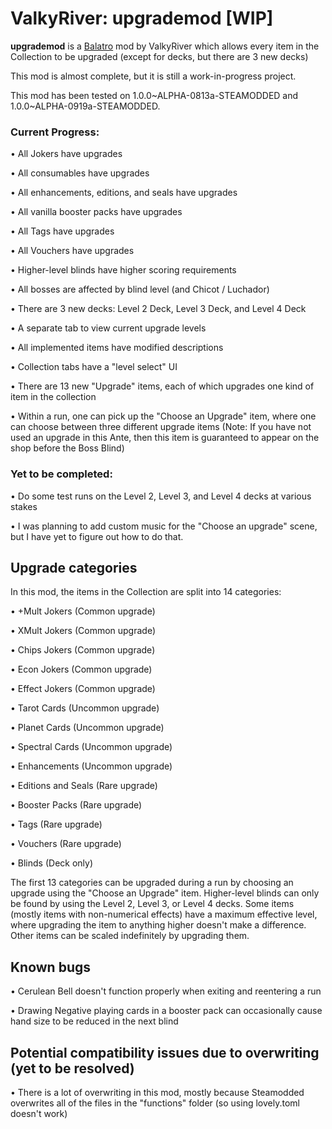 # ValkyRiver: upgrademod [WIP]
**upgrademod** is a [Balatro](https://store.steampowered.com/app/2379780/Balatro/) mod by ValkyRiver which allows every item in the Collection to be upgraded (except for decks, but there are 3 new decks)

This mod is almost complete, but it is still a work-in-progress project.

This mod has been tested on 1.0.0~ALPHA-0813a-STEAMODDED and 1.0.0~ALPHA-0919a-STEAMODDED.

### Current Progress:
• All Jokers have upgrades

• All consumables have upgrades

• All enhancements, editions, and seals have upgrades

• All vanilla booster packs have upgrades

• All Tags have upgrades

• All Vouchers have upgrades 

• Higher-level blinds have higher scoring requirements

• All bosses are affected by blind level (and Chicot / Luchador)

• There are 3 new decks: Level 2 Deck, Level 3 Deck, and Level 4 Deck

• A separate tab to view current upgrade levels

• All implemented items have modified descriptions

• Collection tabs have a "level select" UI

• There are 13 new "Upgrade" items, each of which upgrades one kind of item in the collection

• Within a run, one can pick up the "Choose an Upgrade" item, where one can choose between three different upgrade items (Note: If you have not used an upgrade in this Ante, then this item is guaranteed to appear on the shop before the Boss Blind)

### Yet to be completed:
• Do some test runs on the Level 2, Level 3, and Level 4 decks at various stakes

• I was planning to add custom music for the "Choose an upgrade" scene, but I have yet to figure out how to do that.

## Upgrade categories
In this mod, the items in the Collection are split into 14 categories:

• +Mult Jokers (Common upgrade)

• XMult Jokers (Common upgrade)

• Chips Jokers (Common upgrade)

• Econ Jokers (Common upgrade)

• Effect Jokers (Common upgrade)

• Tarot Cards (Uncommon upgrade)

• Planet Cards (Uncommon upgrade)

• Spectral Cards (Uncommon upgrade)

• Enhancements (Uncommon upgrade)

• Editions and Seals (Rare upgrade)

• Booster Packs (Rare upgrade)

• Tags (Rare upgrade)

• Vouchers (Rare upgrade)

• Blinds (Deck only)

The first 13 categories can be upgraded during a run by choosing an upgrade using the "Choose an Upgrade" item. Higher-level blinds can only be found by using the Level 2, Level 3, or Level 4 decks. Some items (mostly items with non-numerical effects) have a maximum effective level, where upgrading the item to anything higher doesn't make a difference. Other items can be scaled indefinitely by upgrading them.

## Known bugs

• Cerulean Bell doesn't function properly when exiting and reentering a run

• Drawing Negative playing cards in a booster pack can occasionally cause hand size to be reduced in the next blind

## Potential compatibility issues due to overwriting (yet to be resolved)

• There is a lot of overwriting in this mod, mostly because Steamodded overwrites all of the files in the "functions" folder (so using lovely.toml doesn't work)
